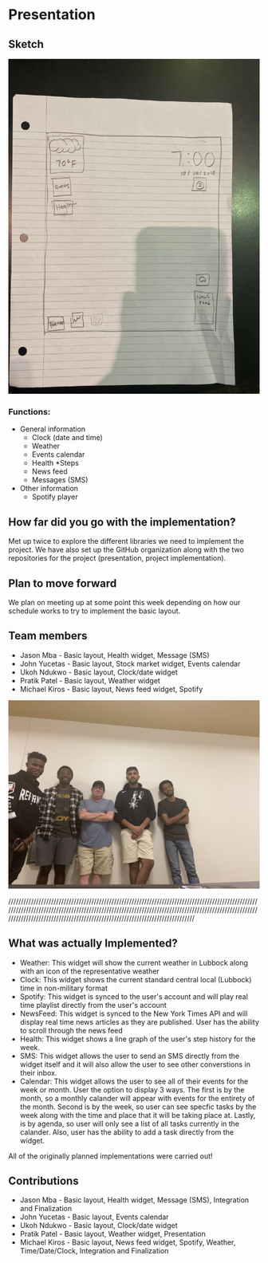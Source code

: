 # Presentation

## Sketch
![Sketch of UI](images/sketch.png)

### Functions:

* General information
    * Clock (date and time)
    * Weather
    * Events calendar
    * Health
        *Steps 
    * News feed
    * Messages (SMS)
* Other information
    * Spotify player

## How far did you go with the implementation?
Met up twice to explore the different libraries we need to implement the project. We have also set up the GitHub organization along with the two repositories for the project (presentation, project implementation).

## Plan to move forward
We plan on meeting up at some point this week depending on how our schedule works to try to implement the basic layout.

## Team members
* Jason Mba - Basic layout, Health widget, Message (SMS)
* John Yucetas - Basic layout, Stock market widget, Events calendar
* Ukoh Ndukwo - Basic layout, Clock/date widget
* Pratik Patel - Basic layout, Weather widget
* Michael Kiros - Basic layout, News feed widget, Spotify

![Group picture](images/group_picture.png)

////////////////////////////////////////////////////////////////////////////////////////////////////////////////////////////////////////////////////////////////////////////////////////////////////////////////////////////////////////////////////////////////////////////////

## What was actually Implemented? 

* Weather: This widget will show the current weather in Lubbock along with an icon of the representative weather 
* Clock:   This widget shows the current standard central local (Lubbock) time in non-military format 
* Spotify:   This widget is synced to the user's account and will play real time playlist directly from the user's account 
* NewsFeed:   This widget is synced to the New York Times API and will display real time news articles as they are published.  User has the ability to scroll through the news feed 
* Health:  This widget shows a line graph of the user's step history for the week.  
* SMS:   This widget allows the user to send an SMS directly from the widget itself and it will also allow the user to see other converstions in their inbox.  
* Calendar:  This widget allows the user to see all of their events for the week or month.  User the option to display 3 ways.  The first is by the month, so a monthly calander will appear with events for the entirety of the month.  Second is by the week, so user can see specfic tasks by the week along with the time and place that it will be taking place at.  Lastly, is by agenda, so user will only see a list of all tasks currently in the calander.  Also, user has the ability to add a task directly from the widget.  

All of the originally planned implementations were carried out!  

## Contributions

* Jason Mba - Basic layout, Health widget, Message (SMS), Integration and Finalization
* John Yucetas - Basic layout, Events calendar
* Ukoh Ndukwo - Basic layout, Clock/date widget
* Pratik Patel - Basic layout, Weather widget, Presentation
* Michael Kiros - Basic layout, News feed widget, Spotify, Weather, Time/Date/Clock, Integration and Finalization

